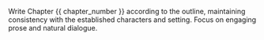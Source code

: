 Write Chapter {{ chapter_number }} according to the outline, maintaining consistency with the established characters and setting. Focus on engaging prose and natural dialogue.